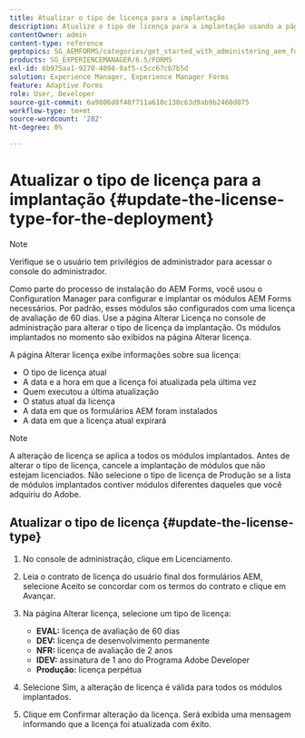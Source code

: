 ```yaml
---
title: Atualizar o tipo de licença para a implantação
description: Atualize o tipo de licença para a implantação usando a página Alterar licença no console de administração.
contentOwner: admin
content-type: reference
geptopics: SG_AEMFORMS/categories/get_started_with_administering_aem_forms_on_jee
products: SG_EXPERIENCEMANAGER/6.5/FORMS
exl-id: 6b975aa1-9270-4098-9af5-c5cc67cb7b5d
solution: Experience Manager, Experience Manager Forms
feature: Adaptive Forms
role: User, Developer
source-git-commit: 6a9806d8f40f711a610c130c63d9ab9b2460d075
workflow-type: tm+mt
source-wordcount: '282'
ht-degree: 0%

---
```


# Atualizar o tipo de licença para a implantação {#update-the-license-type-for-the-deployment}

>[!NOTE]
> 
> Verifique se o usuário tem privilégios de administrador para acessar o console do administrador.

Como parte do processo de instalação do AEM Forms, você usou o Configuration Manager para configurar e implantar os módulos AEM Forms necessários. Por padrão, esses módulos são configurados com uma licença de avaliação de 60 dias. Use a página Alterar Licença no console de administração para alterar o tipo de licença da implantação. Os módulos implantados no momento são exibidos na página Alterar licença.

A página Alterar licença exibe informações sobre sua licença:

* O tipo de licença atual
* A data e a hora em que a licença foi atualizada pela última vez
* Quem executou a última atualização
* O status atual da licença
* A data em que os formulários AEM foram instalados
* A data em que a licença atual expirará

>[!NOTE]
>
>A alteração de licença se aplica a todos os módulos implantados. Antes de alterar o tipo de licença, cancele a implantação de módulos que não estejam licenciados. Não selecione o tipo de licença de Produção se a lista de módulos implantados contiver módulos diferentes daqueles que você adquiriu do Adobe.

## Atualizar o tipo de licença {#update-the-license-type}

1. No console de administração, clique em Licenciamento.
1. Leia o contrato de licença do usuário final dos formulários AEM, selecione Aceito se concordar com os termos do contrato e clique em Avançar.
1. Na página Alterar licença, selecione um tipo de licença:

   * **EVAL:** licença de avaliação de 60 dias
   * **DEV:** licença de desenvolvimento permanente
   * **NFR:** licença de avaliação de 2 anos
   * **IDEV:** assinatura de 1 ano do Programa Adobe Developer
   * **Produção:** licença perpétua

1. Selecione Sim, a alteração de licença é válida para todos os módulos implantados.
1. Clique em Confirmar alteração da licença. Será exibida uma mensagem informando que a licença foi atualizada com êxito.
